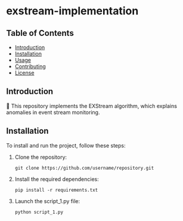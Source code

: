 # exstream-implementation

## Table of Contents
- [Introduction](#introduction)
- [Installation](#installation)
- [Usage](#usage)
- [Contributing](#contributing)
- [License](#license)

## Introduction
🔎 This repository implements the EXStream algorithm, which explains anomalies in event stream monitoring.

## Installation
To install and run the project, follow these steps:

1. Clone the repository:
    ```shell
    git clone https://github.com/username/repository.git
    ```

2. Install the required dependencies:
    ```shell
    pip install -r requirements.txt
    ```

3. Launch the script_1.py file:
    ```shell
    python script_1.py
    ```




